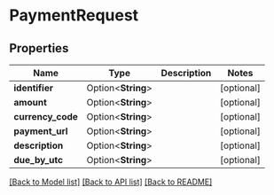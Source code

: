 # PaymentRequest

## Properties

Name | Type | Description | Notes
------------ | ------------- | ------------- | -------------
**identifier** | Option<**String**> |  | [optional]
**amount** | Option<**String**> |  | [optional]
**currency_code** | Option<**String**> |  | [optional]
**payment_url** | Option<**String**> |  | [optional]
**description** | Option<**String**> |  | [optional]
**due_by_utc** | Option<**String**> |  | [optional]

[[Back to Model list]](../README.md#documentation-for-models) [[Back to API list]](../README.md#documentation-for-api-endpoints) [[Back to README]](../README.md)


